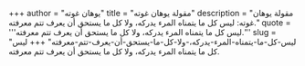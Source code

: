 +++
author = "يوهان غوته"
title = "مقولة يوهان غوته"
description = "مقولة يوهان غوته: ليس كل ما يتمناه المرء يدركه، ولا كل ما يستحق أن يعرف تتم معرفته."
quote = '''ليس كل ما يتمناه المرء يدركه، ولا كل ما يستحق أن يعرف تتم معرفته.'''
slug = "ليس-كل-ما-يتمناه-المرء-يدركه،-ولا-كل-ما-يستحق-أن-يعرف-تتم-معرفته"
+++
ليس كل ما يتمناه المرء يدركه، ولا كل ما يستحق أن يعرف تتم معرفته.
